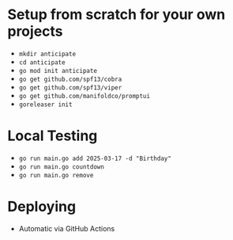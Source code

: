 # Setup from scratch for your own projects

- `mkdir anticipate`
- `cd anticipate`
- `go mod init anticipate`
- `go get github.com/spf13/cobra`
- `go get github.com/spf13/viper`
- `go get github.com/manifoldco/promptui`
- `goreleaser init`

# Local Testing

- `go run main.go add 2025-03-17 -d "Birthday"`
- `go run main.go countdown`
- `go run main.go remove`

# Deploying

- Automatic via GitHub Actions
